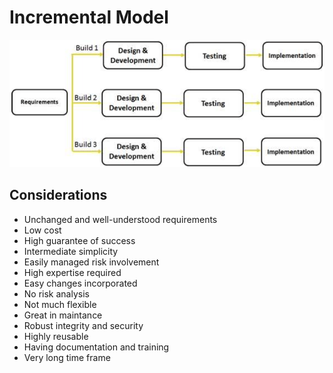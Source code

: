 # Incremental Model

![](incremental.png)

## Considerations

- Unchanged and well-understood requirements
- Low cost
- High guarantee of success
- Intermediate simplicity
- Easily managed risk involvement
- High expertise required
- Easy changes incorporated
- No risk analysis
- Not much flexible
- Great in maintance
- Robust integrity and security
- Highly reusable
- Having documentation and training
- Very long time frame